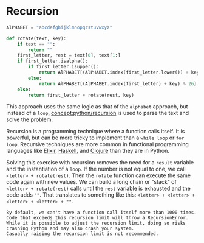 # Recursion

```python
AlPHABET = "abcdefghijklmnopqrstuvwxyz"

def rotate(text, key):
    if text == "":
        return ""
    first_letter, rest = text[0], text[1:]
    if first_letter.isalpha():
        if first_letter.isupper():
            return AlPHABET[(AlPHABET.index(first_letter.lower()) + key) % 26].upper() + rotate(rest, key)
        else:
            return AlPHABET[(AlPHABET.index(first_letter) + key) % 26] + rotate(rest, key)
    else:
        return first_letter + rotate(rest, key)
```

This approach uses the same logic as that of the `alphabet` approach, but instead of a `loop`, [concept:python/recursion]() is used to parse the text and solve the problem.

Recursion is a programming technique where a function calls itself.
It is powerful, but can be more tricky to implement than a `while loop` or `for loop`.
Recursive techniques are more common in functional programming languages like [Elixir][elixir], [Haskell][haskell], and [Clojure][clojure] than they are in Python.

Solving this exercise with recursion removes the need for a `result` variable and the instantiation of a `loop`.
If the number is not equal to one, we call `<letter> + rotate(rest)`.
Then the `rotate` function can execute the same code again with new values.
We can build a long chain or "stack" of `<letter> + rotate(rest)` calls until the `rest` variable is exhausted and the code adds `""`.
That translates to something like this: `<letter> + <letter> + <letter> + <letter> + ""`.


~~~~exercism/note
By default, we can't have a function call itself more than 1000 times.
Code that exceeds this recursion limit will throw a RecursionError.
While it is possible to adjust the recursion limit, doing so risks crashing Python and may also crash your system.
Casually raising the recursion limit is not recommended.
~~~~

[clojure]: https://exercism.org/tracks/clojure
[elixir]: https://exercism.org/tracks/elixir
[haskell]: https://exercism.org/tracks/haskell
[recursion]: https://realpython.com/python-thinking-recursively/
[recursion-error]: https://docs.python.org/3/library/exceptions.html#RecursionError
[recursion-limit]: https://docs.python.org/3/library/sys.html#sys.setrecursionlimit

